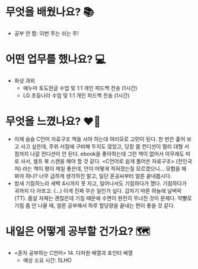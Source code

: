 # 무엇을 배웠나요? 📚
- 공부 안 함: 이번 주는 쉬는 주!

# 어떤 업무를 했나요? 💻
- 화상 과외
    - 에누마 토도한글 수업 및 1:1 개인 피드백 전송 (1시간)
    - LG 초등나라 수업 및 1:1 개인 피드백 전송 (1시간)

# 무엇을 느꼈나요? ❤️‍🔥
- 이제 슬슬 C언어 자료구조 책을 사야 하는데 여러모로 고민이 된다. 한 번은 훑어 보고 사고 싶은데, 주위 서점에 구비해 두지도 않았고, 당장 몸 컨디션이 멀리 대형 서점까지 나갈 컨디션이 안 된다. ebook을 좋아하는데 그런 책이 없어서 아무래도 따로 사서, 셀프 북 스캔을 해야 할 것 같다. <C언어로 쉽게 풀어쓴 자료구조> (천인국 저) 라는 책이 평이 제일 좋은데, 안이 어떻게 적혀졌는질 모르겠으니... 모험을 해 봐야 하나? 너무 급하게 생각하진 말고, 일단 혼공씨부터 얼른 끝내봅시다.
- 밤새 기침하느라 새벽 4시까지 못 자고, 일어나서도 기침하다가 깼다. 기침하다가 귀까지 다 아프고. (...) 이게 진짜 무슨 일인가 싶다. 갑자기 마른 하늘에 날벼락 (TT). 몸살 자체는 괜찮은데 기침 때문에 수면이 완전히 무너진 것이 문제다. 약빨로 기침 좀 안 나올 때, 얼른 공부해서 하루 할당량을 끝내는 편이 좋을 것 같다.

# 내일은 어떻게 공부할 건가요? 🗺
- <혼자 공부하는 C언어> 14. 다차원 배열과 포인터 배열
    - 예상 소요 시간: 5LHO